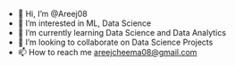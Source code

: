 - 👋 Hi, I’m @Areej08
- 👀 I’m interested in ML, Data Science
- 🌱 I’m currently learning Data Science and Data Analytics
- 💞️ I’m looking to collaborate on Data Science Projects
- 📫 How to reach me areejcheema08@gmail.com

